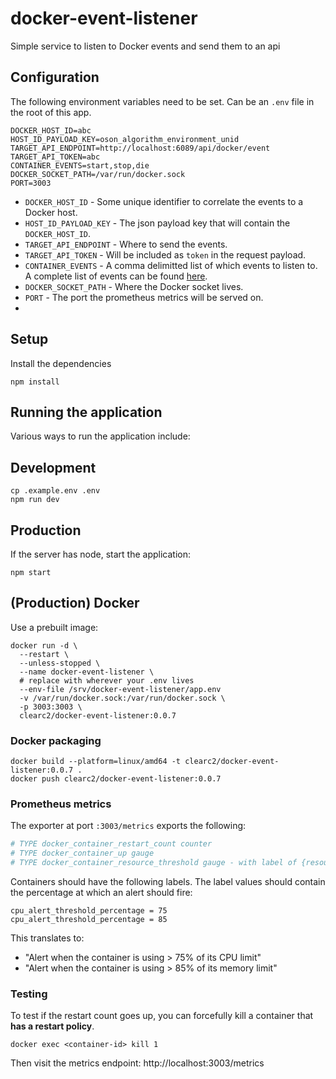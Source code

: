 # docker-event-listener

Simple service to listen to Docker events and send them to an api

## Configuration
The following environment variables need to be set. Can be an `.env` file in the root of this app.

```env
DOCKER_HOST_ID=abc
HOST_ID_PAYLOAD_KEY=oson_algorithm_environment_unid
TARGET_API_ENDPOINT=http://localhost:6089/api/docker/event
TARGET_API_TOKEN=abc
CONTAINER_EVENTS=start,stop,die
DOCKER_SOCKET_PATH=/var/run/docker.sock
PORT=3003
```

- `DOCKER_HOST_ID` - Some unique identifier to correlate the events to a Docker host.
- `HOST_ID_PAYLOAD_KEY` - The json payload key that will contain the `DOCKER_HOST_ID`.
- `TARGET_API_ENDPOINT` - Where to send the events.
- `TARGET_API_TOKEN` - Will be included as `token` in the request payload.
- `CONTAINER_EVENTS` - A comma delimitted list of which events to listen to. A complete list of events can be found [here](https://docs.docker.com/reference/cli/docker/system/events/#containers).
- `DOCKER_SOCKET_PATH` - Where the Docker socket lives.
- `PORT` - The port the prometheus metrics will be served on.
- 
## Setup
Install the dependencies

```shell
npm install
```

## Running the application
Various ways to run the application include:

## Development

```shell
cp .example.env .env
npm run dev
```

## Production
If the server has node, start the application:

```shell
npm start
```

## (Production) Docker
Use a prebuilt image:

```shell
docker run -d \
  --restart \
  --unless-stopped \
  --name docker-event-listener \
  # replace with wherever your .env lives
  --env-file /srv/docker-event-listener/app.env
  -v /var/run/docker.sock:/var/run/docker.sock \
  -p 3003:3003 \
  clearc2/docker-event-listener:0.0.7
  ```

### Docker packaging
```shell
docker build --platform=linux/amd64 -t clearc2/docker-event-listener:0.0.7 .
docker push clearc2/docker-event-listener:0.0.7
```

### Prometheus metrics

The exporter at port `:3003/metrics` exports the following:
```sh
# TYPE docker_container_restart_count counter
# TYPE docker_container_up gauge
# TYPE docker_container_resource_threshold gauge - with label of {resource="cpu|memory"}
```

Containers should have the following labels. The label values should contain the percentage at which an alert should fire:
```
cpu_alert_threshold_percentage = 75
cpu_alert_threshold_percentage = 85
```

This translates to:
- "Alert when the container is using > 75% of its CPU limit"
- "Alert when the container is using > 85% of its memory limit"

### Testing
To test if the restart count goes up, you can forcefully kill a container that **has a restart policy**.

```shell
docker exec <container-id> kill 1
```

Then visit the metrics endpoint: http://localhost:3003/metrics
